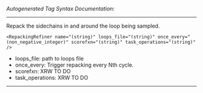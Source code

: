 _Autogenerated Tag Syntax Documentation:_

---
Repack the sidechains in and around the loop being sampled.

```
<RepackingRefiner name="(string)" loops_file="(string)" once_every="(non_negative_integer)" scorefxn="(string)" task_operations="(string)" />
```

-   loops_file: path to loops file
-   once_every: Trigger repacking every Nth cycle.
-   scorefxn: XRW TO DO
-   task_operations: XRW TO DO

---
